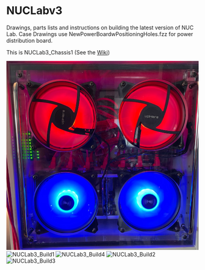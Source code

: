 # NUCLabv3
Drawings, parts lists and instructions on building the latest version of NUC Lab.
Case Drawings use NewPowerBoardwPositioningHoles.fzz for power distribution board.

This is NUCLab3_Chassis1 (See the [Wiki](https://github.com/parmstro/NUCLabv3/wiki))

![NUCLab3_Chassis1](https://github.com/parmstro/NUCLabv3/blob/main/NUCLab3_Chassis1.jpg)
![NUCLab3_Build1](https://github.com/parmstro/NUCLabv3/blob/main/Build1.JPG)
![NUCLab3_Build4](https://github.com/parmstro/NUCLabv3/blob/main/Build4.JPG)
![NUCLab3_Build2](https://github.com/parmstro/NUCLabv3/blob/main/Build2.JPG)
![NUCLab3_Build3](https://github.com/parmstro/NUCLabv3/blob/main/Build3.JPG)

